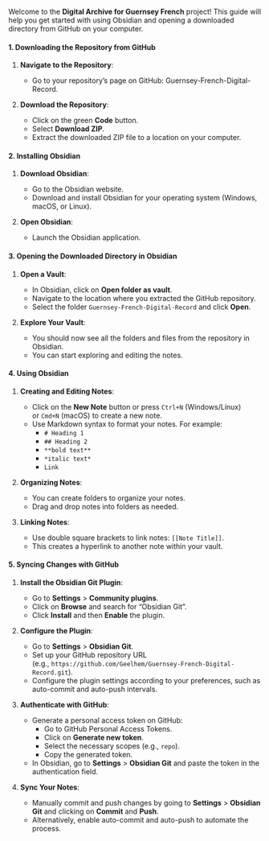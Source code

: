 

Welcome to the **Digital Archive for Guernsey French** project! This guide will help you get started with using Obsidian and opening a downloaded directory from GitHub on your computer.

#### **1. Downloading the Repository from GitHub**

1. **Navigate to the Repository**:
    
    - Go to your repository’s page on GitHub: Guernsey-French-Digital-Record.
2. **Download the Repository**:
    
    - Click on the green **Code** button.
    - Select **Download ZIP**.
    - Extract the downloaded ZIP file to a location on your computer.

#### **2. Installing Obsidian**

1. **Download Obsidian**:
    
    - Go to the Obsidian website.
    - Download and install Obsidian for your operating system (Windows, macOS, or Linux).
2. **Open Obsidian**:
    
    - Launch the Obsidian application.

#### **3. Opening the Downloaded Directory in Obsidian**

1. **Open a Vault**:
    
    - In Obsidian, click on **Open folder as vault**.
    - Navigate to the location where you extracted the GitHub repository.
    - Select the folder `Guernsey-French-Digital-Record` and click **Open**.
2. **Explore Your Vault**:
    
    - You should now see all the folders and files from the repository in Obsidian.
    - You can start exploring and editing the notes.

#### **4. Using Obsidian**

1. **Creating and Editing Notes**:
    
    - Click on the **New Note** button or press `Ctrl+N` (Windows/Linux) or `Cmd+N` (macOS) to create a new note.
    - Use Markdown syntax to format your notes. For example:
        - `# Heading 1`
        - `## Heading 2`
        - `**bold text**`
        - `*italic text*`
        - `Link`
2. **Organizing Notes**:
    
    - You can create folders to organize your notes.
    - Drag and drop notes into folders as needed.
3. **Linking Notes**:
    
    - Use double square brackets to link notes: `[[Note Title]]`.
    - This creates a hyperlink to another note within your vault.

#### **5. Syncing Changes with GitHub**

1. **Install the Obsidian Git Plugin**:
    
    - Go to **Settings** > **Community plugins**.
    - Click on **Browse** and search for “Obsidian Git”.
    - Click **Install** and then **Enable** the plugin.
2. **Configure the Plugin**:
    
    - Go to **Settings** > **Obsidian Git**.
    - Set up your GitHub repository URL (e.g., `https://github.com/Geelhem/Guernsey-French-Digital-Record.git`).
    - Configure the plugin settings according to your preferences, such as auto-commit and auto-push intervals.
3. **Authenticate with GitHub**:
    
    - Generate a personal access token on GitHub:
        - Go to GitHub Personal Access Tokens.
        - Click on **Generate new token**.
        - Select the necessary scopes (e.g., `repo`).
        - Copy the generated token.
    - In Obsidian, go to **Settings** > **Obsidian Git** and paste the token in the authentication field.
4. **Sync Your Notes**:
    
    - Manually commit and push changes by going to **Settings** > **Obsidian Git** and clicking on **Commit** and **Push**.
    - Alternatively, enable auto-commit and auto-push to automate the process.